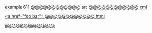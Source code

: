 example 611
@@@@@@@@@@@@ src
<a href="foo  
bar">
@@@@@@@@@@@@ xml
<?xml version="1.0" encoding="UTF-8"?>
<!DOCTYPE document SYSTEM "CommonMark.dtd">
<document xmlns="http://commonmark.org/xml/1.0">
  <paragraph>
    <html_inline>&lt;a href=&quot;foo  
bar&quot;&gt;</html_inline>
  </paragraph>
</document>
@@@@@@@@@@@@ html
<p><a href="foo  
bar"></p>
@@@@@@@@@@@@
